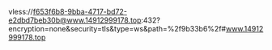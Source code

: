 vless://f653f6b8-9bba-4717-bd72-e2dbd7beb30b@www.14912999178.top:432?encryption=none&security=tls&type=ws&path=%2f9b33b6%2f#www.14912999178.top
